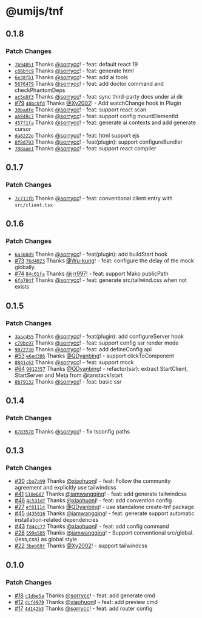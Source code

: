 # @umijs/tnf

## 0.1.8

### Patch Changes

- [`7b94851`](https://github.com/umijs/tnf/commit/7b948514101eba167705e62ac66d48d581f6bc3b) Thanks [@sorrycc](https://github.com/sorrycc)! - feat: default react 19
- [`c08bfc9`](https://github.com/umijs/tnf/commit/c08bfc92ed763ee35ccdf143d145922662a5936c) Thanks [@sorrycc](https://github.com/sorrycc)! - feat: generate html
- [`6e38fb1`](https://github.com/umijs/tnf/commit/6e38fb128c494b8a85b1746f3b124689734c1ec4) Thanks [@sorrycc](https://github.com/sorrycc)! - feat: add ai tools
- [`5676479`](https://github.com/umijs/tnf/commit/5676479b369c7edcbec742b23e5d733d49791262) Thanks [@sorrycc](https://github.com/sorrycc)! - feat: add doctor command and checkPhantomDeps
- [`ac5e8f3`](https://github.com/umijs/tnf/commit/ac5e8f393c502d9466a23f67c49efc8603fedf5c) Thanks [@sorrycc](https://github.com/sorrycc)! - feat: sync third-party docs under ai dir
- [#79](https://github.com/umijs/tnf/pull/79) [`40bc0fd`](https://github.com/umijs/tnf/commit/40bc0fdf6f1105572cbfa821c0616ee656b7fc08) Thanks [@Xy2002](https://github.com/Xy2002)! - Add watchChange hook in Plugin
- [`30badfe`](https://github.com/umijs/tnf/commit/30badfe21a87fc2db465b2eebf15d9a04e6c9ada) Thanks [@sorrycc](https://github.com/sorrycc)! - feat: support react scan
- [`ab948c7`](https://github.com/umijs/tnf/commit/ab948c709c8a157efb14282cc398ddd6d4a68edc) Thanks [@sorrycc](https://github.com/sorrycc)! - feat: support config mountElementId
- [`457f1fa`](https://github.com/umijs/tnf/commit/457f1faca4076cea02f3d2c20acbcbcf771fd243) Thanks [@sorrycc](https://github.com/sorrycc)! - feat: generate ai contexts and add generate cursor
- [`da8222e`](https://github.com/umijs/tnf/commit/da8222e132499d88f57d1b473c7bc4018090a737) Thanks [@sorrycc](https://github.com/sorrycc)! - feat: html support ejs
- [`8f8d703`](https://github.com/umijs/tnf/commit/8f8d703aec3f761e2ce626ed46730ea2f4378db3) Thanks [@sorrycc](https://github.com/sorrycc)! - feat(plugin): support configureBundler
- [`788aae1`](https://github.com/umijs/tnf/commit/788aae108686da574f52a6ab6051b00e6998d036) Thanks [@sorrycc](https://github.com/sorrycc)! - feat: support react compiler

## 0.1.7

### Patch Changes

- [`7c711fb`](https://github.com/umijs/tnf/commit/7c711fb4f3d98e199161ec17c3db7afbe94db618) Thanks [@sorrycc](https://github.com/sorrycc)! - feat: conventional client entry with `src/client.tsx`

## 0.1.6

### Patch Changes

- [`6a360d9`](https://github.com/umijs/tnf/commit/6a360d9484cdcee472828fec9549677a7ec38c65) Thanks [@sorrycc](https://github.com/sorrycc)! - feat(plugin): add buildStart hook
- [#73](https://github.com/umijs/tnf/pull/73) [`76d4023`](https://github.com/umijs/tnf/commit/76d4023551b655dc2196443e44dd3d0ab22c4796) Thanks [@Wu-kung](https://github.com/Wu-kung)! - feat: configure the delay of the mock globally.
- [#74](https://github.com/umijs/tnf/pull/74) [`84c61fa`](https://github.com/umijs/tnf/commit/84c61facec012d54be805ab657f28d0e9e1184d3) Thanks [@jrr997](https://github.com/jrr997)! - feat: support Mako publicPath
- [`6fa704f`](https://github.com/umijs/tnf/commit/6fa704f418fe8f3e38db952c342f556d6a28687b) Thanks [@sorrycc](https://github.com/sorrycc)! - feat: generate src/tailwind.css when not exists

## 0.1.5

### Patch Changes

- [`3aac455`](https://github.com/umijs/tnf/commit/3aac4554a53453080b43c93bb2ee447d09079bc9) Thanks [@sorrycc](https://github.com/sorrycc)! - feat(plugin): add configureServer hook
- [`c70bc97`](https://github.com/umijs/tnf/commit/c70bc97242ae75f66f3a896580195af6a6f219c4) Thanks [@sorrycc](https://github.com/sorrycc)! - feat: support config ssr render mode
- [`9072730`](https://github.com/umijs/tnf/commit/9072730adeed491805e17376bdbd1aa78ab30c19) Thanks [@sorrycc](https://github.com/sorrycc)! - feat: add defineConfig api
- [#53](https://github.com/umijs/tnf/pull/53) [`e6ed386`](https://github.com/umijs/tnf/commit/e6ed386304b3b19691adf147c702ceedb784410b) Thanks [@QDyanbing](https://github.com/QDyanbing)! - support clickToComponent
- [`8841c62`](https://github.com/umijs/tnf/commit/8841c628c4b464667342b9550069a5865d2eda22) Thanks [@sorrycc](https://github.com/sorrycc)! - feat: support mock
- [#64](https://github.com/umijs/tnf/pull/64) [`9812357`](https://github.com/umijs/tnf/commit/9812357b34f00b11fd2ce3c6e29247fe4198a0f8) Thanks [@QDyanbing](https://github.com/QDyanbing)! - refactor(ssr): extract StartClient, StartServer and Meta from @tanstack/start
- [`8b79132`](https://github.com/umijs/tnf/commit/8b791324dc16da0e512bf61e327a5682824f4f0e) Thanks [@sorrycc](https://github.com/sorrycc)! - feat: basic ssr

## 0.1.4

### Patch Changes

- [`6783570`](https://github.com/umijs/tnf/commit/678357055882c5a5a7a411e9d4c823ece9325927) Thanks [@sorrycc](https://github.com/sorrycc)! - fix tsconfig paths

## 0.1.3

### Patch Changes

- [#30](https://github.com/umijs/tnf/pull/30) [`cba7a99`](https://github.com/umijs/tnf/commit/cba7a99d58f1f36c52a832eef27f5a1708048c5b) Thanks [@xiaohuoni](https://github.com/xiaohuoni)! - feat: Follow the community agreement and explicitly use tailwindcss
- [#41](https://github.com/umijs/tnf/pull/41) [`510e687`](https://github.com/umijs/tnf/commit/510e6877f9b8d9325bcc7b3492eb0bccde5cc741) Thanks [@iamwangqing](https://github.com/iamwangqing)! - feat: add generate tailwindcss
- [#46](https://github.com/umijs/tnf/pull/46) [`4c531df`](https://github.com/umijs/tnf/commit/4c531dfc991798bcb51e2e637f297103e036d728) Thanks [@xiaohuoni](https://github.com/xiaohuoni)! - feat: add convention config
- [#27](https://github.com/umijs/tnf/pull/27) [`ef81114`](https://github.com/umijs/tnf/commit/ef811144bbb90323a260167dba960ffa4842d57a) Thanks [@QDyanbing](https://github.com/QDyanbing)! - use standalone create-tnf package
- [#45](https://github.com/umijs/tnf/pull/45) [`d435916`](https://github.com/umijs/tnf/commit/d435916ad1264a6d8b47cd406699545c85495c1d) Thanks [@iamwangqing](https://github.com/iamwangqing)! - feat: generate support automatic installation-related dependencies
- [#43](https://github.com/umijs/tnf/pull/43) [`f84cc77`](https://github.com/umijs/tnf/commit/f84cc773650e7e132b84d044fc5df4d17dd56259) Thanks [@xiaohuoni](https://github.com/xiaohuoni)! - feat: add config command
- [#28](https://github.com/umijs/tnf/pull/28) [`599a505`](https://github.com/umijs/tnf/commit/599a505a6bb08eb53c14a226eb546173a28f3c97) Thanks [@iamwangqing](https://github.com/iamwangqing)! - Support conventional src/global.{less,css} as global style
- [#22](https://github.com/umijs/tnf/pull/22) [`3beb69f`](https://github.com/umijs/tnf/commit/3beb69fe98c29496ff23b3c16cf26a236032be78) Thanks [@Xy2002](https://github.com/Xy2002)! - support tailwindcss

## 0.1.0

### Patch Changes

- [#18](https://github.com/umijs/tnf/pull/18) [`c1dbe5a`](https://github.com/umijs/tnf/commit/c1dbe5aaa96bdf4d43dd85c6de72ab67be1654cb) Thanks [@sorrycc](https://github.com/sorrycc)! - feat: add generate cmd
- [#12](https://github.com/umijs/tnf/pull/12) [`dcf4979`](https://github.com/umijs/tnf/commit/dcf497971142ff5a48b70a4165fb256ac513b10e) Thanks [@xiaohuoni](https://github.com/xiaohuoni)! - feat: add preview cmd
- [#17](https://github.com/umijs/tnf/pull/17) [`4d142b3`](https://github.com/umijs/tnf/commit/4d142b363b84f47aad6e2fb9ce02306aa0af0595) Thanks [@sorrycc](https://github.com/sorrycc)! - feat: add router config
